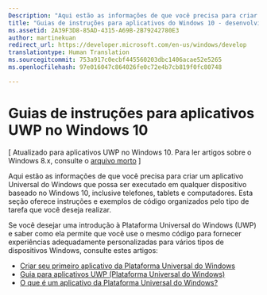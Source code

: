 ```yaml
---
Description: "Aqui estão as informações de que você precisa para criar um aplicativo Universal do Windows que possa ser executado em qualquer dispositivo baseado no Windows 10, inclusive telefones, tablets e computadores."
title: "Guias de instruções para aplicativos do Windows 10 - desenvolvimento de aplicativos do Windows"
ms.assetid: 2A39F3D8-85AD-4315-A69B-2B79242780E3
author: martinekuan
redirect_url: https://developer.microsoft.com/en-us/windows/develop
translationtype: Human Translation
ms.sourcegitcommit: 753a917c0ecbf445560203dbc1406acae52e5265
ms.openlocfilehash: 97e016047c864026fe0c72e4b7cb819f0fc80748

---
```



# Guias de instruções para aplicativos UWP no Windows 10

\[ Atualizado para aplicativos UWP no Windows 10. Para ler artigos sobre o Windows 8.x, consulte o [arquivo morto](http://go.microsoft.com/fwlink/p/?linkid=619132) \]

Aqui estão as informações de que você precisa para criar um aplicativo Universal do Windows que possa ser executado em qualquer dispositivo baseado no Windows 10, inclusive telefones, tablets e computadores. Esta seção oferece instruções e exemplos de código organizados pelo tipo de tarefa que você deseja realizar.

Se você desejar uma introdução à Plataforma Universal do Windows (UWP) e saber como ela permite que você use o mesmo código para fornecer experiências adequadamente personalizadas para vários tipos de dispositivos Windows, consulte estes artigos:

-   [Criar seu primeiro aplicativo da Plataforma Universal do Windows](get-started/create-a-hello-world-app-xaml-universal.md)
-   [Guia para aplicativos UWP (Plataforma Universal do Windows)](get-started/universal-application-platform-guide.md)
-   [O que é um aplicativo da Plataforma Universal do Windows?](get-started/whats-a-uwp.md)




<!--HONumber=Jun16_HO4-->


